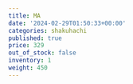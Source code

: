 ```yaml
---
title: MA
date: '2024-02-29T01:50:33+00:00'
categories: shakuhachi
published: true
price: 329
out_of_stock: false
inventory: 1
weight: 450
---
```


